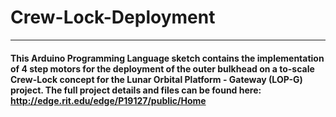 # Crew-Lock-Deployment
---
#### This Arduino Programming Language sketch contains the implementation of 4 step motors for the deployment of the outer bulkhead on a to-scale Crew-Lock concept for the Lunar Orbital Platform - Gateway (LOP-G) project. The full project details and files can be found here: http://edge.rit.edu/edge/P19127/public/Home
